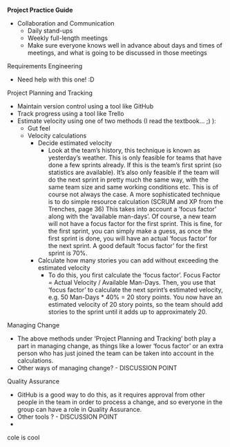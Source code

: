 **Project Practice Guide**
* Collaboration and Communication
   * Daily stand-ups
   * Weekly full-length meetings
   * Make sure everyone knows well in advance about days and times of meetings, and what is going to be discussed in those meetings


Requirements Engineering
* Need help with this one! :D


Project Planning and Tracking
* Maintain version control using a tool like GitHub
* Track progress using a tool like Trello
* Estimate velocity using one of two methods (I read the textbook… ;) ):
    * Gut feel
    * Velocity calculations
      * Decide estimated velocity
        * Look at the team’s history, this technique is known as yesterday’s weather. This is only feasible for teams that have done a few sprints already. If this is the team’s first sprint (so statistics are available). It’s also only feasible if the team will do the next sprint in pretty much the same way, with the same team size and same working conditions etc. This is of course not always the case.
          A more sophisticated technique is to do simple resource calculation (SCRUM and XP from the Trenches, page 36)
          This takes into account a ‘focus factor’ along with the ‘available man-days’. Of course, a new team will not have a focus factor for the first sprint. This is fine, for the first sprint, you can simply make a guess, as once the first sprint is done, you will have an actual ‘focus factor’ for the next sprint. A good default ‘focus factor’ for the first sprint is 70%.
      * Calculate how many stories you can add without exceeding the estimated velocity
        * To do this, you first calculate the ‘focus factor’. Focus Factor = Actual Velocity / Available Man-Days.
          Then, you use that ‘focus factor’ to calculate the next sprint’s estimated velocity, e.g. 50 Man-Days * 40% = 20 story points.
          You now have an estimated velocity of 20 story points, so the team should add stories to the sprint until it adds up to approximately 20.

Managing Change
* The above methods under ‘Project Planning and Tracking’ both play a part in managing change, as things like a lower ‘focus factor’ or an extra person who has just joined the team can be taken into account in the calculations.
* Other ways of managing change? - DISCUSSION POINT

Quality Assurance
* GitHub is a good way to do this, as it requires approval from other people in the team in order to process a change, and so everyone in the group can have a role in Quality Assurance.
* Other tools ? - DISCUSSION POINT
* 
cole is cool
